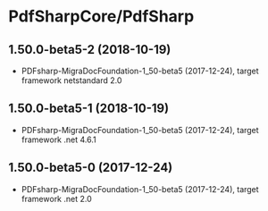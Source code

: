 # PdfSharpCore/PdfSharp

## 1.50.0-beta5-2 (2018-10-19)
- PDFsharp-MigraDocFoundation-1_50-beta5 (2017-12-24), target framework netstandard 2.0

## 1.50.0-beta5-1 (2018-10-19)
- PDFsharp-MigraDocFoundation-1_50-beta5 (2017-12-24), target framework .net 4.6.1

## 1.50.0-beta5-0 (2017-12-24)
- PDFsharp-MigraDocFoundation-1_50-beta5 (2017-12-24), target framework .net 2.0
